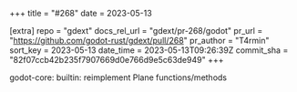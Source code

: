 +++
title = "#268"
date = 2023-05-13

[extra]
repo = "gdext"
docs_rel_url = "gdext/pr-268/godot"
pr_url = "https://github.com/godot-rust/gdext/pull/268"
pr_author = "T4rmin"
sort_key = 2023-05-13
date_time = 2023-05-13T09:26:39Z
commit_sha = "82f07ccb42b235f7907669d0e766d9e5c63de949"
+++

godot-core: builtin: reimplement Plane functions/methods
